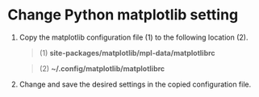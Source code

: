 # Change Python matplotlib setting
  
1. Copy the matplotlib configuration file (1) to the following location (2).

   > (1) **site-packages/matplotlib/mpl-data/matplotlibrc**
   
   > (2) **~/.config/matplotlib/matplotlibrc**
   
   
1. Change and save the desired settings in the copied configuration file.